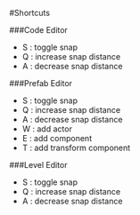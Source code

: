 #Shortcuts

###Code Editor

- S : toggle snap
- Q : increase snap distance
- A : decrease snap distance

###Prefab Editor

- S : toggle snap
- Q : increase snap distance
- A : decrease snap distance
- W : add actor
- E : add component
- T : add transform component

###Level Editor

- S : toggle snap
- Q : increase snap distance
- A : decrease snap distance

